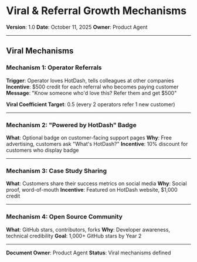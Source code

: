 # Viral & Referral Growth Mechanisms

**Version**: 1.0
**Date**: October 11, 2025
**Owner**: Product Agent

---

## Viral Mechanisms

### Mechanism 1: Operator Referrals
**Trigger**: Operator loves HotDash, tells colleagues at other companies
**Incentive**: $500 credit for each referral who becomes paying customer
**Message**: "Know someone who'd love this? Refer them and get $500"

**Viral Coefficient Target**: 0.5 (every 2 operators refer 1 new customer)

---

### Mechanism 2: "Powered by HotDash" Badge
**What**: Optional badge on customer-facing support pages
**Why**: Free advertising, customers ask "What's HotDash?"
**Incentive**: 10% discount for customers who display badge

---

### Mechanism 3: Case Study Sharing
**What**: Customers share their success metrics on social media
**Why**: Social proof, word-of-mouth
**Incentive**: Featured on HotDash website, $1,000 credit

---

### Mechanism 4: Open Source Community
**What**: GitHub stars, contributors, forks
**Why**: Developer awareness, technical credibility
**Goal**: 1,000+ GitHub stars by Year 2

---

**Document Owner**: Product Agent
**Status**: Viral mechanisms defined

